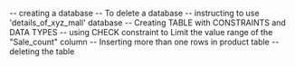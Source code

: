 -- creating a database
-- To delete a database
-- instructing to use 'details_of_xyz_mall' database
-- Creating TABLE with CONSTRAINTS and DATA TYPES
-- using CHECK constraint to Limit the value range of the "Sale_count" column
-- Inserting more than one rows in product table
-- deleting the table
